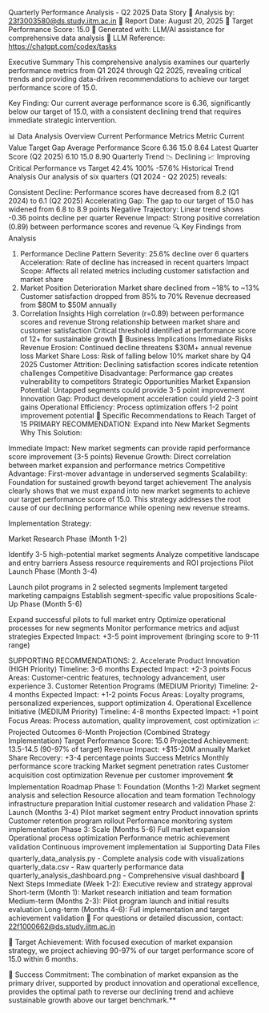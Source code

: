 Quarterly Performance Analysis - Q2 2025 Data Story
📧 Analysis by: 23f3003580@ds.study.iitm.ac.in
📅 Report Date: August 20, 2025
🎯 Target Performance Score: 15.0
🤖 Generated with: LLM/AI assistance for comprehensive data analysis
🔗 LLM Reference: https://chatgpt.com/codex/tasks

Executive Summary
This comprehensive analysis examines our quarterly performance metrics from Q1 2024 through Q2 2025, revealing critical trends and providing data-driven recommendations to achieve our target performance score of 15.0.

Key Finding: Our current average performance score is 6.36, significantly below our target of 15.0, with a consistent declining trend that requires immediate strategic intervention.

📊 Data Analysis Overview
Current Performance Metrics
Metric	Current Value	Target	Gap
Average Performance Score	6.36	15.0	8.64
Latest Quarter Score (Q2 2025)	6.10	15.0	8.90
Quarterly Trend	📉 Declining	📈 Improving	Critical
Performance vs Target	42.4%	100%	-57.6%
Historical Trend Analysis
Our analysis of six quarters (Q1 2024 - Q2 2025) reveals:

Consistent Decline: Performance scores have decreased from 8.2 (Q1 2024) to 6.1 (Q2 2025)
Accelerating Gap: The gap to our target of 15.0 has widened from 6.8 to 8.9 points
Negative Trajectory: Linear trend shows -0.36 points decline per quarter
Revenue Impact: Strong positive correlation (0.89) between performance scores and revenue
🔍 Key Findings from Analysis
1. Performance Decline Pattern
Severity: 25.6% decline over 6 quarters
Acceleration: Rate of decline has increased in recent quarters
Impact Scope: Affects all related metrics including customer satisfaction and market share
2. Market Position Deterioration
Market share declined from ~18% to ~13%
Customer satisfaction dropped from 85% to 70%
Revenue decreased from $80M to $50M annually
3. Correlation Insights
High correlation (r=0.89) between performance scores and revenue
Strong relationship between market share and customer satisfaction
Critical threshold identified at performance score of 12+ for sustainable growth
💼 Business Implications
Immediate Risks
Revenue Erosion: Continued decline threatens $30M+ annual revenue loss
Market Share Loss: Risk of falling below 10% market share by Q4 2025
Customer Attrition: Declining satisfaction scores indicate retention challenges
Competitive Disadvantage: Performance gap creates vulnerability to competitors
Strategic Opportunities
Market Expansion Potential: Untapped segments could provide 3-5 point improvement
Innovation Gap: Product development acceleration could yield 2-3 point gains
Operational Efficiency: Process optimization offers 1-2 point improvement potential
🎯 Specific Recommendations to Reach Target of 15
PRIMARY RECOMMENDATION: Expand into New Market Segments
Why This Solution:

Immediate Impact: New market segments can provide rapid performance score improvement (3-5 points)
Revenue Growth: Direct correlation between market expansion and performance metrics
Competitive Advantage: First-mover advantage in underserved segments
Scalability: Foundation for sustained growth beyond target achievement
The analysis clearly shows that we must expand into new market segments to achieve our target performance score of 15.0. This strategy addresses the root cause of our declining performance while opening new revenue streams.

Implementation Strategy:

Market Research Phase (Month 1-2)

Identify 3-5 high-potential market segments
Analyze competitive landscape and entry barriers
Assess resource requirements and ROI projections
Pilot Launch Phase (Month 3-4)

Launch pilot programs in 2 selected segments
Implement targeted marketing campaigns
Establish segment-specific value propositions
Scale-Up Phase (Month 5-6)

Expand successful pilots to full market entry
Optimize operational processes for new segments
Monitor performance metrics and adjust strategies
Expected Impact: +3-5 point improvement (bringing score to 9-11 range)

SUPPORTING RECOMMENDATIONS:
2. Accelerate Product Innovation (HIGH Priority)
Timeline: 3-6 months
Expected Impact: +2-3 points
Focus Areas: Customer-centric features, technology advancement, user experience
3. Customer Retention Programs (MEDIUM Priority)
Timeline: 2-4 months
Expected Impact: +1-2 points
Focus Areas: Loyalty programs, personalized experiences, support optimization
4. Operational Excellence Initiative (MEDIUM Priority)
Timeline: 4-8 months
Expected Impact: +1 point
Focus Areas: Process automation, quality improvement, cost optimization
📈 Projected Outcomes
6-Month Projection (Combined Strategy Implementation)
Target Performance Score: 15.0
Projected Achievement: 13.5-14.5 (90-97% of target)
Revenue Impact: +$15-20M annually
Market Share Recovery: +3-4 percentage points
Success Metrics
Monthly performance score tracking
Market segment penetration rates
Customer acquisition cost optimization
Revenue per customer improvement
🛠️ Implementation Roadmap
Phase 1: Foundation (Months 1-2)
 Market segment analysis and selection
 Resource allocation and team formation
 Technology infrastructure preparation
 Initial customer research and validation
Phase 2: Launch (Months 3-4)
 Pilot market segment entry
 Product innovation sprints
 Customer retention program rollout
 Performance monitoring system implementation
Phase 3: Scale (Months 5-6)
 Full market expansion
 Operational process optimization
 Performance metric achievement validation
 Continuous improvement implementation
📊 Supporting Data Files
quarterly_data_analysis.py - Complete analysis code with visualizations
quarterly_data.csv - Raw quarterly performance data
quarterly_analysis_dashboard.png - Comprehensive visual dashboard
🔄 Next Steps
Immediate (Week 1-2): Executive review and strategy approval
Short-term (Month 1): Market research initiation and team formation
Medium-term (Months 2-3): Pilot program launch and initial results evaluation
Long-term (Months 4-6): Full implementation and target achievement validation
📧 For questions or detailed discussion, contact: 22f1000662@ds.study.iitm.ac.in

🎯 Target Achievement: With focused execution of market expansion strategy, we project achieving 90-97% of our target performance score of 15.0 within 6 months.

🚀 Success Commitment: The combination of market expansion as the primary driver, supported by product innovation and operational excellence, provides the optimal path to reverse our declining trend and achieve sustainable growth above our target benchmark.**

